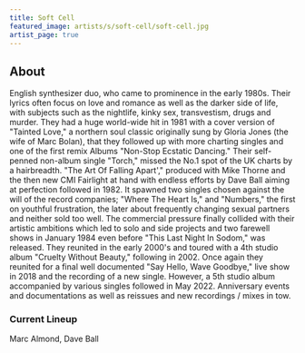 ```yaml
---
title: Soft Cell
featured_image: artists/s/soft-cell/soft-cell.jpg
artist_page: true
---
```

## About

English synthesizer duo, who came to prominence in the early 1980s.
Their lyrics often focus on love and romance as well as the darker side of life, with subjects such as the nightlife, kinky sex, transvestism, drugs and murder. They had a huge world-wide hit in 1981 with a cover version of "Tainted Love," a northern soul classic originally sung by Gloria Jones (the wife of Marc Bolan), that they followed up with more charting singles and one of the first remix Albums "Non-Stop Ecstatic Dancing."  Their self-penned non-album single "Torch," missed the No.1 spot of the UK charts by a hairbreadth.
"The Art Of Falling Apart'," produced with Mike Thorne and the then new CMI Fairlight at hand with endless efforts by Dave Ball aiming at perfection followed in 1982. It spawned two singles chosen against the will of the record companies; "Where The Heart Is," and "Numbers," the first on youthful frustration, the later about frequently changing sexual partners and neither sold too well.
The commercial pressure finally collided with their artistic ambitions which led to solo and side projects and two farewell shows in January 1984 even before "This Last Night In Sodom," was released.
They reunited in the early 2000's and toured with a 4th studio album "Cruelty Without Beauty," following in 2002. Once again they reunited for a final well documented "Say Hello, Wave Goodbye," live show in 2018 and the recording of a new single.
However, a 5th studio album accompanied by various singles followed in May 2022. Anniversary events and documentations as well as reissues and new recordings / mixes in tow.

### Current Lineup

Marc Almond, Dave Ball

